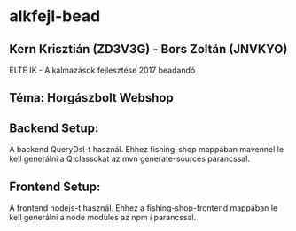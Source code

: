 # alkfejl-bead

## Kern Krisztián (ZD3V3G) - Bors Zoltán (JNVKYO)
ELTE IK - Alkalmazások fejlesztése 2017 beadandó
## Téma: Horgászbolt Webshop

## Backend Setup:
A backend QueryDsl-t használ.
Ehhez fishing-shop mappában mavennel le kell generálni a Q classokat az mvn generate-sources parancssal.

## Frontend Setup:
A frontend nodejs-t használ. Ehhez a fishing-shop-frontend mappában le kell generálni a node modules az npm i parancssal.
